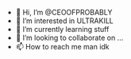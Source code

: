 - 👋 Hi, I’m @CEOOFPROBABLY
- 👀 I’m interested in ULTRAKILL
- 🌱 I’m currently learning stuff
- 💞️ I’m looking to collaborate on ...
- 📫 How to reach me man idk

<!---
CEOOFPROBABLY/CEOOFPROBABLY is a ✨ special ✨ repository because its `README.md` (this file) appears on your GitHub profile.
You can click the Preview link to take a look at your changes.
--->
